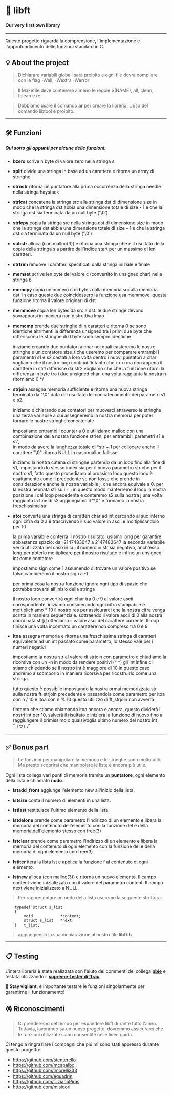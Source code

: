 # 📖 libft
####  Our very first own library

------------

Questo progetto riguarda la comprensione, l'implementazione e l'approfondimento delle funzioni standard in C.

## 💡 About the project

> Dichiarare variabili globali sarà proibito e ogni file dovrà compilare con le flag  -Wall, -Wextra -Werror

> Il Makefile deve contenere almeno le regole $(NAME), all, clean, fclean e re.

> Dobbiamo usare il comando **ar** per creare la libreria. L'uso del comando libtool è proibito.

------------

## 🛠️ Funzioni

 ##### Qui sotto gli appunti per alcune delle funzioni:

* **bzero** scrive n byte di valore zero nella stringa s


* **split** divide una stringa in base ad un carattere e ritorna un array di stringhe


* **strnstr** ritorna un puntatore alla prima occorrenza della stringa needle nella stringa haystack


* **strlcat** concatena la stringa src alla stringa dst di dimensione size in modo che la stringa dst abbia una dimensione totale di size - 1 e che la stringa dst sia terminata da un null byte ('\0')


* **strlcpy** copia la stringa src nella stringa dst di dimensione size in modo che la stringa dst abbia una dimensione totale di size - 1 e che la stringa dst sia terminata da un null byte ('\0')


* **substr** alloca (con malloc(3)) e ritorna una stringa che è il risultato della copia della stringa s a partire dall'indice start per un massimo di len caratteri.


* **strtrim** rimuove i caratteri specificati dalla stringa iniziale e finale


* **memset** scrive len byte del valore c (convertito in unsigned char) nella stringa b


* **memcpy** copia un numero n di bytes dalla memoria src alla memoria dst. in caso queste due coincidessero la funzione usa memmove. questa funzione ritorna il valore originari di dst


* **memmove** copia len bytes da src a dst. le due stringe devono sovrapporsi in maniera non distruttiva lmao


* **memcmp** prende due stringhe di n caratteri e ritorna 0 se sono identiche altrimenti la differenza unsigned tra i primi due byte che differiscono le stringhe di 0 byte sono sempre identiche


    iniziamo creando due puntatori a char nei quali casteremo le nostre stringhe e un contatore size_t
    che useremo per comparare entrambi i paramentri s1 e s2 castati a loro volta dentro i nuovi puntatori a char
    vogliamo che il nostro loop continui fintanto che i < n ma non appena il carattere in str1 differisce da str2 vogliamo che
    che la funzione ritorni la differenza in byte tra i due unsigned char.
    una volta raggiunta la nostra n ritorniamo 0 */

* **strjoin** assegna memoria sufficiente e ritorna una nuova stringa terminata da "\0" data dal risultato del concatenamento dei parametri s1 e s2.


    iniziamo dichiarando due contatori per muoverci attraverso le stringhe
    una terza variabile a cui assegneremo la nostra memoria per poter tornare
    le nostre stringhe concatenate
	
    impostiamo entrambi i counter a 0 e utiliziamo malloc
    con una combinazione della nostra funzione strlen, per entrambi i parametri s1 e s2,	
    in modo da avere la lunghezza totale di *str + 1 per collocare anche il carattere "\0"
    ritorna NULL in caso malloc fallisse
	
    iniziamo la nostra catena di stringhe partendo da un loop
    fino alla fine di s1, impostando lo stesso index sia per il nuovo parametro str
    che per il nostro s1, fatto questo procediamo al prossimo loop
    questo loop è esattamente come il precedente se non fosse che prende
    in considerazione anche la nostra variabile j, che ancora equivale a 0.
    per la nostra neonata str su i + j in questo modo manterremo il loop
    la nostra posizione i dal loop precedente e conteremo s2 sulla nostra j
    una volta raggiunta la fine di s2 aggiungiamo il "\0" e torniamo la nostra freschissima str   

* **atoi** converte una stringa di caratteri char ad int cercando al suo interno ogni cifra da 0 a 9 trascrivendo il suo valore in ascii e moltiplicandolo per 10
   
	
    la prima variabile conterrà il nostro risultato, usiamo long per
	garantire abbastanza spazio: da -2147483647 a 2147483647
	la seconda variabile verrà utilizzata nel caso in cui il numero in str sia negativo,
	anch'esso long per poterlo moltiplicare per il nostro risultato
	e infine un unsigned int come contatore
	
	impostiamo sign come 1 assumendo di trovare un valore positivo
	se falso cambieremo il nostro sign a -1
	
	per prima cosa la nostra funzione ignora ogni tipo di spazio
	che potrebbe trovarsi all'inizio della stringa
	
	il nostro loop convertirà ogni char tra 0 e 9 al valore ascii corrispondente.
	iniziamo considerando ogni cifra stampabile e moltiplichiamo * 10 il nostro res
	per assicurarci che la nostra cifra venga scritta in maniera sequenziale.
	sottraendo il valore ascii di 0 alla nostra coordinata str[i] otteniamo
	il valore asci del carattere corrente.
	Il loop finisce una volta incontrato un carattere non compreso tra 0 e 9

* **itoa** assegna memoria e ritorna una freschissima stringa di caratteri equivalente ad un int passato come parametro, lo stesso vale per i numeri negativi

	
	impostiamo la nostra str al valore di strjoin con parametro
	e chiudiamo la ricorsiva con un -n in modo da rendere positivi (^_^) gli int
	infine ci stiamo chiedendo se il nostro int è maggiore di 10 in questo caso
	andremo a scomporlo in maniera ricorsiva per ricostruirlo come una stringa
	
	tutto questo è possibile impostando la nostra ormai memorizzata str
	sulla nostra ft_strjoin precedente e passandola come parametro per itoa con
	n / 10 e itoa con n % 10 questo utilizzo di ft_strjoin non avverrà	
	
	fintanto che stiamo chiamando itoa ancora e ancora, questo dividerà i nostri int per 10,
	salverà il risultato e inizierà la funzione di nuovo fino a raggiungere
	il primissimo o qualsivoglia ultimo numero del nostro int  ¯\_(ツ)_/¯

------------

## ✅ Bonus part

> Le funzioni per manipolare la memoria e le stringhe sono molto utili. 
Ma presto scoprirai che manipolare le liste è ancora più utile.

Ogni lista collega vari punti di memoria tramite un **puntatore**, ogni elemento della lista è chiamato **nodo**.

* **lstadd_front** aggiunge l'elemento new all'inizio della lista.


* **lstsize** conta il numero di elementi in una lista.


* **lstlast** restituisce l'ultimo elemento della lista.


* **lstdelone** prende come parametro l'indirizzo di un elemento e libera la memoria del contenuto dell'elemento con la funzione del e della memoria dell'elemento stesso con free(3)


* **lstclear** prende come parametro l'indirizzo di un elemento e libera la memoria del contenuto di ogni elemento con la funzione del e della memoria di ogni elemento con free(3)


* **lstiter** itera la lista lst e applica la funzione f al contenuto di ogni elemento.


* **lstnew** alloca (con malloc(3)) e ritorna un nuovo elemento. Il campo content viene inizializzato con il valore del parametro content. Il campo next viene inizializzato a NULL.

> Per rappresentare un nodo della lista useremo la seguente struttura:
 
        typedef struct s_list
        {
            void			*content;
            struct s_list	*next;
        }	t_list;

> aggiungiendo la sua dichiarazione al nostro file **libft.h**

------------

## 📋 Testing

L'intera libreria è stata realizzata con l'aiuto dei commenti del collega **[pbie](https://github.com/pbie42/libft42commented)**
e testata utilizzando il [**supreme-tester di ffrau**](https://github.com/FranFrau/Supreme-Tester-Libft)

🚨 **Stay vigilant**, è importante testare le funzioni singolarmente per garantirne il funzionamento!

## 🪅 Riconoscimenti

> Ci prenderemo del tempo per espandere libft durante tutto l'anno.
Tuttavia, lavorando su un nuovo progetto, dovremmo assicurarci
che le funzioni utilizzate siano consentite nelle linee guida.


Ci tengo a ringraziare i compagni che piú mi sono stati appresso durante questo progetto:

* https://github.com/stenterello
* https://github.com/mcapalbo
* https://github.com/lmorelli333
* https://github.com/equadrin
* https://github.com/TizianoPiras
* https://github.com/misidori


